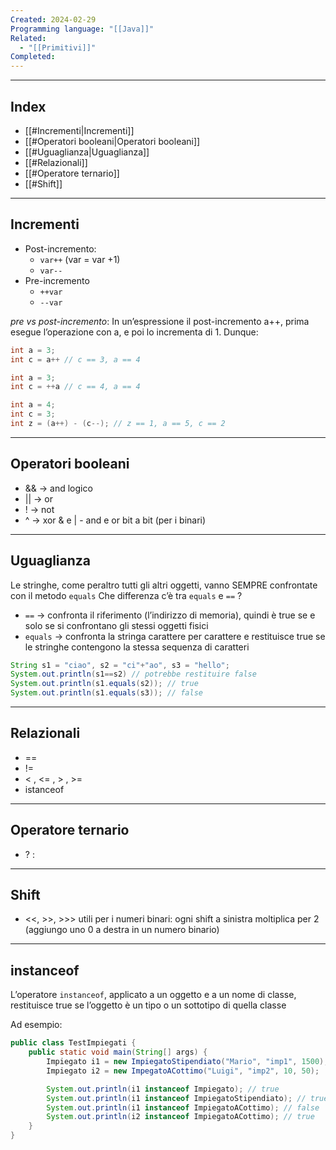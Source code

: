 ```yaml
---
Created: 2024-02-29
Programming language: "[[Java]]"
Related:
  - "[[Primitivi]]"
Completed:
---
```

---
## Index
- [[#Incrementi|Incrementi]]
- [[#Operatori booleani|Operatori booleani]]
- [[#Uguaglianza|Uguaglianza]]
- [[#Relazionali]]
- [[#Operatore ternario]]
- [[#Shift]]
---
## Incrementi
- Post-incremento:
	- `var++` (var = var +1)
	- `var--`
- Pre-incremento
	- `++var`
	- `--var`
 
*pre vs post-incremento*:
In un’espressione il post-incremento a++, prima esegue l’operazione con a, e poi lo incrementa di 1. Dunque:

```java
int a = 3;
int c = a++ // c == 3, a == 4

int a = 3;
int c = ++a // c == 4, a == 4

int a = 4;
int c = 3;
int z = (a++) - (c--); // z == 1, a == 5, c == 2
```

---
## Operatori booleani
- && → and logico 
- || → or
- ! → not
- ^ → xor
&  e | - and  e or bit a bit (per i binari)

---
## Uguaglianza
Le stringhe, come peraltro tutti gli altri oggetti, vanno SEMPRE confrontate con il metodo `equals`
Che differenza c’è tra `equals` e `==` ?
- `==` → confronta il riferimento (l’indirizzo di memoria), quindi è true se e solo se si confrontano gli stessi oggetti fisici
- `equals` → confronta la stringa carattere per carattere e restituisce true se le stringhe contengono la stessa sequenza di caratteri

```java
String s1 = "ciao", s2 = "ci"+"ao", s3 = "hello";
System.out.println(s1==s2) // potrebbe restituire false
System.out.println(s1.equals(s2)); // true
System.out.println(s1.equals(s3)); // false
```

---
## Relazionali
- ==
- !=
- < , <= , > , >=
- istanceof

---
## Operatore ternario
- ? :

---
## Shift
- <<,  >>, >>>
utili per i numeri binari: ogni shift a sinistra moltiplica per 2 (aggiungo uno 0 a destra in un numero binario)

---
## instanceof
L’operatore `instanceof`, applicato a un oggetto e a un nome di classe, restituisce true se l’oggetto è un tipo o un sottotipo di quella classe

Ad esempio:
```java
public class TestImpiegati {
	public static void main(String[] args) {
		Impiegato i1 = new ImpiegatoStipendiato("Mario", "imp1", 1500);
		Impiegato i2 = new ImpegatoACottimo("Luigi", "imp2", 10, 50);

		System.out.println(i1 instanceof Impiegato); // true
		System.out.println(i1 instanceof ImpiegatoStipendiato); // true
		System.out.println(i1 instanceof ImpiegatoACottimo); // false
		System.out.println(i2 instanceof ImpiegatoACottimo); // true
	}
}
```